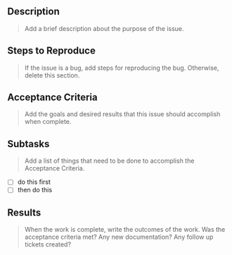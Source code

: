 ## Description
>Add a brief description about the purpose of the issue.

## Steps to Reproduce
>If the issue is a bug, add steps for reproducing the bug. Otherwise, delete this section.

## Acceptance Criteria
>Add the goals and desired results that this issue should accomplish when complete.

## Subtasks
>Add a list of things that need to be done to accomplish the Acceptance Criteria.

- [ ] do this first
- [ ] then do this

## Results
>When the work is complete, write the outcomes of the work. Was the acceptance criteria met? Any new documentation? Any follow up tickets created?
